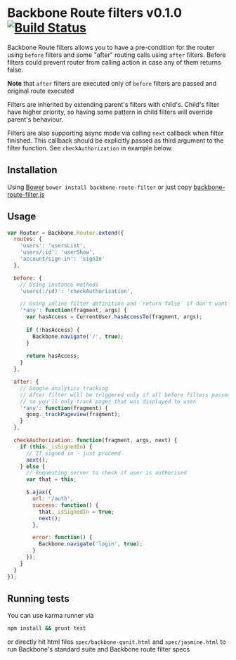 Backbone Route filters v0.1.0 [![Build Status](https://travis-ci.org/fantactuka/backbone-route-filter.png?branch=master)](https://travis-ci.org/fantactuka/backbone-route-filter)
==================

Backbone Route filters allows you to have a pre-condition for the router using `before` filters and some
"after" routing calls using `after` filters. Before filters could prevent router from calling action in case 
any of them returns false. 

**Note** that `after` filters are executed only of `before` filters are passed and original route executed

Filters are inherited by extending parent's filters with child's. Child's filter have higher priority, so having same
pattern in child filters will override parent's behaviour.

Filters are also supporting async mode via calling `next` callback when filter finished. This callback should be explicitly
passed as third argument to the filter function. See `checkAuthorization` in example below.

## Installation
Using [Bower](http://twitter.github.com/bower/) `bower install backbone-route-filter` or just copy [backbone-route-filter.js](https://raw.github.com/fantactuka/backbone-route-filter/master/backbone-route-filter.js)

## Usage

```js
var Router = Backbone.Router.extend({
  routes: {
    'users': 'usersList',
    'users/:id': 'userShow',
    'account/sign-in': 'signIn'
  },

  before: {
    // Using instance methods
    'users(:/id)': 'checkAuthorization',

    // Using inline filter definition and `return false` if don't want route to be executed
    '*any': function(fragment, args) {
      var hasAccess = CurrentUser.hasAccessTo(fragment, args);
      
      if (!hasAccess) {
        Backbone.navigate('/', true);
      }
      
      return hasAccess;
    }
  },

  after: {
    // Google analytics tracking
    // After filter will be triggered only if all before filters passed and action was triggered,
    // so you'll only track pages that was displayed to user
    '*any': function(fragment) {
      goog._trackPageview(fragment);
    }
  },

  checkAuthorization: function(fragment, args, next) {
    if (this._isSignedIn) {
      // If signed in - just proceed
      next();
    } else {
      // Requesting server to check if user is authorised
      var that = this;

      $.ajax({
        url: '/auth',
        success: function() {
          that._isSignedIn = true;
          next();
        },

        error: function() {
          Backbone.navigate('login', true);
        }
      });
    }
  }
});
```

## Running tests
You can use karma runner via

```bash
npm install && grunt test
```

or directly hit html files `spec/backbone-qunit.html` and `spec/jasmine.html` to run Backbone's standard suite and
Backbone route filter specs
